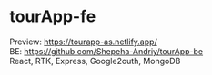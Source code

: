 # tourApp-fe
Preview: https://tourapp-as.netlify.app/  
BE: https://github.com/Shepeha-Andriy/tourApp-be  
React, RTK, Express, Google2outh, MongoDB
